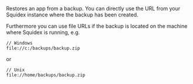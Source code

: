 Restores an app from a backup. You can directly use the URL from your Squidex instance where the backup has been created.

Furthermore you can use file URLs if the backup is located on the machine where Squidex is running, e.g.

```
// Windows
file://c:/backups/backup.zip
``` 

or 

```
// Unix
file://home/backups/backup.zip
```